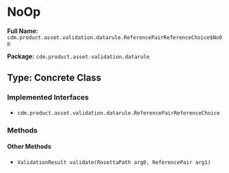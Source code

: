 # NoOp

**Full Name:** `cdm.product.asset.validation.datarule.ReferencePairReferenceChoice$NoOp`

**Package:** `cdm.product.asset.validation.datarule`

## Type: Concrete Class

### Implemented Interfaces

- `cdm.product.asset.validation.datarule.ReferencePairReferenceChoice`

### Methods

#### Other Methods

- `ValidationResult validate(RosettaPath arg0, ReferencePair arg1)`

